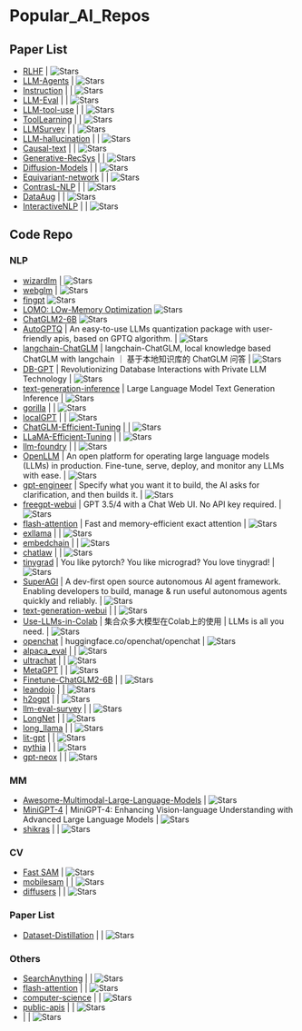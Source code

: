 # Popular_AI_Repos

## Paper List

- [RLHF](https://github.com/opendilab/awesome-RLHF) | ![Stars](https://img.shields.io/github/stars/opendilab/awesome-RLHF?style=social&label=Stars)
- [LLM-Agents](https://github.com/AGI-Edgerunners/LLM-Agents-Papers) | ![Stars](https://img.shields.io/github/stars/AGI-Edgerunners/LLM-Agents-Papers?style=social&label=Stars)
- [Instruction](https://github.com/SinclairCoder/Instruction-Tuning-Papers) | | ![Stars](https://img.shields.io/github/stars/SinclairCoder/Instruction-Tuning-Papers?style=social&label=Stars)
- [LLM-Eval](https://github.com/MLGroupJLU/LLM-eval-survey) | | ![Stars](https://img.shields.io/github/stars/MLGroupJLU/LLM-eval-survey?style=social&label=Stars)
- [LLM-tool-use](https://github.com/xlang-ai/llm-tool-use) | | ![Stars](https://img.shields.io/github/stars/xlang-ai/llm-tool-use?style=social&label=Stars)
- [ToolLearning](https://github.com/thunlp/ToolLearningPapers) | | ![Stars](https://img.shields.io/github/stars/thunlp/ToolLearningPapers?style=social&label=Stars)
- [LLMSurvey](https://github.com/RUCAIBox/LLMSurvey) | | ![Stars](https://img.shields.io/github/stars/RUCAIBox/LLMSurvey?style=social&label=Stars)
- [LLM-hallucination](https://github.com/HillZhang1999/llm-hallucination-survey) | | ![Stars](https://img.shields.io/github/stars/llm-hallucination-survey?style=social&label=Stars)
- [Causal-text](https://github.com/causaltext/causal-text-papers) | | ![Stars](https://img.shields.io/github/stars/causaltext/causal-text-papers?style=social&label=Stars)
- [Generative-RecSys](https://github.com/jihoo-kim/Awesome-Generative-RecSys) | | ![Stars](https://img.shields.io/github/stars/jihoo-kim/Awesome-Generative-RecSys?style=social&label=Stars)
- [Diffusion-Models](https://github.com/YangLing0818/Diffusion-Models-Papers-Survey-Taxonomy) | | ![Stars](https://img.shields.io/github/stars/YangLing0818/Diffusion-Models-Papers-Survey-Taxonomy?style=social&label=Stars)
- [Equivariant-network](https://github.com/Chen-Cai-OSU/awesome-equivariant-network) | | ![Stars](https://img.shields.io/github/stars/Chen-Cai-OSU/awesome-equivariant-network?style=social&label=Stars)
- [ContrasL-NLP](https://github.com/ryanzhumich/Contrastive-Learning-NLP-Papers) | | ![Stars](https://img.shields.io/github/stars/ryanzhumich/Contrastive-Learning-NLP-Papers?style=social&label=Stars)
- [DataAug](https://github.com/AgaMiko/data-augmentation-review) | | ![Stars](https://img.shields.io/github/stars/AgaMiko/data-augmentation-review?style=social&label=Stars)
- [InteractiveNLP](https://github.com/InteractiveNLP-Team/awesome-InteractiveNLP-papers) | | ![Stars](https://img.shields.io/github/stars/InteractiveNLP-Team/awesome-InteractiveNLP-papers?style=social&label=Stars)

## Code Repo

### NLP
- [wizardlm](https://github.com/nlpxucan/wizardlm) | ![Stars](https://img.shields.io/github/stars/nlpxucan/wizardlm?style=social&label=Stars)
- [webglm](https://github.com/thudm/webglm) | ![Stars](https://img.shields.io/github/stars/thudm/webglm?style=social&label=Stars)
- [fingpt](https://github.com/ai4finance-foundation/fingpt) ![Stars](https://img.shields.io/github/stars/ai4finance-foundation/fingpt?style=social&label=Stars)
- [LOMO: LOw-Memory Optimization](https://github.com/openlmlab/lomo) ![Stars](https://img.shields.io/github/stars/openlmlab/lomo?style=social&label=Stars)
- [ChatGLM2-6B](https://github.com/THUDM/ChatGLM2-6B) ![Stars](https://img.shields.io/github/stars/THUDM/ChatGLM2-6B?style=social&label=Stars)
- [AutoGPTQ](https://github.com/PanQiWei/AutoGPTQ) | An easy-to-use LLMs quantization package with user-friendly apis, based on GPTQ algorithm. | ![Stars](https://img.shields.io/github/stars/PanQiWei/AutoGPTQ?style=social&label=Stars)
- [langchain-ChatGLM](https://github.com/imClumsyPanda/langchain-ChatGLM) | langchain-ChatGLM, local knowledge based ChatGLM with langchain ｜ 基于本地知识库的 ChatGLM 问答 | ![Stars](https://img.shields.io/github/stars/imClumsyPanda/langchain-ChatGLM?style=social&label=Stars)
- [DB-GPT](https://github.com/csunny/DB-GPT) | Revolutionizing Database Interactions with Private LLM Technology | ![Stars](https://img.shields.io/github/stars/csunny/DB-GPT?style=social&label=Stars)
- [text-generation-inference](https://github.com/huggingface/text-generation-inference) | Large Language Model Text Generation Inference | ![Stars](https://img.shields.io/github/stars/huggingface/text-generation-inference?style=social&label=Stars)
- [gorilla](https://github.com/ShishirPatil/gorilla) | | ![Stars](https://img.shields.io/github/stars/ShishirPatil/gorilla?style=social&label=Stars)
- [localGPT](https://github.com/PromtEngineer/localGPT) | | ![Stars](https://img.shields.io/github/stars/PromtEngineer/localGPT?style=social&label=Stars)
- [ChatGLM-Efficient-Tuning](https://github.com/hiyouga/ChatGLM-Efficient-Tuning) | | ![Stars](https://img.shields.io/github/stars/hiyouga/ChatGLM-Efficient-Tuning?style=social&label=Stars)
- [LLaMA-Efficient-Tuning](https://github.com/hiyouga/LLaMA-Efficient-Tuning) | | ![Stars](https://img.shields.io/github/stars/hiyouga/LLaMA-Efficient-Tuning?style=social&label=Stars)
- [llm-foundry](https://github.com/mosaicml/llm-foundry) | | ![Stars](https://img.shields.io/github/stars/mosaicml/llm-foundry?style=social&label=Stars)
- [OpenLLM](https://github.com/bentoml/OpenLLM) | An open platform for operating large language models (LLMs) in production. Fine-tune, serve, deploy, and monitor any LLMs with ease. | ![Stars](https://img.shields.io/github/stars/bentoml/OpenLLM?style=social&label=Stars)
- [gpt-engineer](https://github.com/AntonOsika/gpt-engineer) | Specify what you want it to build, the AI asks for clarification, and then builds it. | ![Stars](https://img.shields.io/github/stars/AntonOsika/gpt-engineer?style=social&label=Stars)
- [freegpt-webui](https://github.com/ramonvc/freegpt-webui) | GPT 3.5/4 with a Chat Web UI. No API key required. | ![Stars](https://img.shields.io/github/stars/ramonvc/freegpt-webui?style=social&label=Stars)
- [flash-attention](https://github.com/HazyResearch/flash-attention) | Fast and memory-efficient exact attention | ![Stars](https://img.shields.io/github/stars/HazyResearch/flash-attention?style=social&label=Stars)
- [exllama](https://github.com/turboderp/exllama) | | ![Stars](https://img.shields.io/github/stars/turboderp/exllama?style=social&label=Stars)
- [embedchain](https://github.com/embedchain/embedchain) | | ![Stars](https://img.shields.io/github/stars/embedchain/embedchain?style=social&label=Stars)
- [chatlaw](https://github.com/pku-yuangroup/chatlaw) | | ![Stars](https://img.shields.io/github/stars/pku-yuangroup/chatlaw?style=social&label=Stars)
- [tinygrad](https://github.com/geohot/tinygrad) | You like pytorch? You like micrograd? You love tinygrad! | ![Stars](https://img.shields.io/github/stars/geohot/tinygrad?style=social&label=Stars)
- [SuperAGI](https://github.com/TransformerOptimus/SuperAGI) | A dev-first open source autonomous AI agent framework. Enabling developers to build, manage & run useful autonomous agents quickly and reliably. | ![Stars](https://img.shields.io/github/stars/TransformerOptimus/SuperAGI?style=social&label=Stars)
- [text-generation-webui](https://github.com/oobabooga/text-generation-webui) | | ![Stars](https://img.shields.io/github/stars/oobabooga/text-generation-webui?style=social&label=Stars)
- [Use-LLMs-in-Colab](https://github.com/WangRongsheng/Use-LLMs-in-Colab) | 集合众多大模型在Colab上的使用 | LLMs is all you need. | ![Stars](https://img.shields.io/github/stars/WangRongsheng/Use-LLMs-in-Colab?style=social&label=Stars)
- [openchat](https://github.com/imoneoi/openchat) | huggingface.co/openchat/openchat | ![Stars](https://img.shields.io/github/stars/imoneoi/openchat?style=social&label=Stars)
- [alpaca_eval](https://github.com/tatsu-lab/alpaca_eval) | | ![Stars](https://img.shields.io/github/stars/tatsu-lab/alpaca_eval?style=social&label=Stars)
- [ultrachat](https://github.com/thunlp/ultrachat) | | ![Stars](https://img.shields.io/github/stars/thunlp/ultrachat?style=social&label=Stars)
- [MetaGPT](https://github.com/geekan/MetaGPT) | | ![Stars](https://img.shields.io/github/stars/geekan/MetaGPT?style=social&label=Stars)
- [Finetune-ChatGLM2-6B](https://github.com/SpongebBob/Finetune-ChatGLM2-6B) | | ![Stars](https://img.shields.io/github/stars/SpongebBob/Finetune-ChatGLM2-6B?style=social&label=Stars)
- [leandojo](https://github.com/lean-dojo/leandojo) | | ![Stars](https://img.shields.io/github/stars/lean-dojo/leandojo?style=social&label=Stars)
- [h2ogpt](https://github.com/h2oai/h2ogpt) | | ![Stars](https://img.shields.io/github/stars/h2oai/h2ogpt?style=social&label=Stars)
- [llm-eval-survey](https://github.com/mlgroupjlu/llm-eval-survey) | | ![Stars](https://img.shields.io/github/stars/mlgroupjlu/llm-eval-survey?style=social&label=Stars)
- [LongNet](https://github.com/kyegomez/LongNet) | | ![Stars](https://img.shields.io/github/stars/kyegomez/LongNet?style=social&label=Stars)
- [long_llama](https://github.com/cstankonrad/long_llama) | | ![Stars](https://img.shields.io/github/stars/cstankonrad/long_llama?style=social&label=Stars)
- [lit-gpt](https://github.com/Lightning-AI/lit-gpt) | | ![Stars](https://img.shields.io/github/stars/Lightning-AI/lit-gpt?style=social&label=Stars)
- [pythia](https://github.com/eleutherai/pythia) | | ![Stars](https://img.shields.io/github/stars/eleutherai/pythia?style=social&label=Stars)
- [gpt-neox](https://github.com/eleutherai/gpt-neox) | | ![Stars](https://img.shields.io/github/stars/eleutherai/gpt-neox?style=social&label=Stars)


### MM
- [Awesome-Multimodal-Large-Language-Models](https://github.com/bradyfu/awesome-multimodal-large-language-models) | ![Stars](https://img.shields.io/github/stars/bradyfu/awesome-multimodal-large-language-models?style=social&label=Stars)
- [MiniGPT-4](https://github.com/Vision-CAIR/MiniGPT-4) | MiniGPT-4: Enhancing Vision-language Understanding with Advanced Large Language Models | ![Stars](https://img.shields.io/github/stars/Vision-CAIR/MiniGPT-4?style=social&label=Stars)
- [shikras](https://github.com/shikras/shikra) | | ![Stars](https://img.shields.io/github/stars/shikras/shikra?style=social&label=Stars)

### CV
- [Fast SAM](https://github.com/casia-iva-lab/fastsam) | ![Stars](https://img.shields.io/github/stars/casia-iva-lab/fastsam?style=social&label=Stars)
- [mobilesam](https://github.com/chaoningzhang/mobilesam) | | ![Stars](https://img.shields.io/github/stars/chaoningzhang/mobilesam?style=social&label=Stars)
- [diffusers](https://github.com/huggingface/diffusers) | | ![Stars](https://img.shields.io/github/stars/huggingface/diffusers?style=social&label=Stars)

### Paper List
- [Dataset-Distillation](https://github.com/Guang000/Awesome-Dataset-Distillation) | | ![Stars](https://img.shields.io/github/stars/Guang000/Awesome-Dataset-Distillation?style=social&label=Stars)

### Others
- [SearchAnything](https://github.com/Immortalise/SearchAnything) | | ![Stars](https://img.shields.io/github/stars/Immortalise/SearchAnything?style=social&label=Stars)
- [flash-attention](https://github.com/hazyresearch/flash-attention) | | ![Stars](https://img.shields.io/github/stars/hazyresearch/flash-attention?style=social&label=Stars)
- [computer-science](https://github.com/ossu/computer-science) | | ![Stars](https://img.shields.io/github/stars/ossu/computer-science?style=social&label=Stars)
- [public-apis](https://github.com/public-apis/public-apis) | | ![Stars](https://img.shields.io/github/stars/public-apis/public-apis?style=social&label=Stars)
- []() | | ![Stars](https://img.shields.io/github/stars/?style=social&label=Stars)
